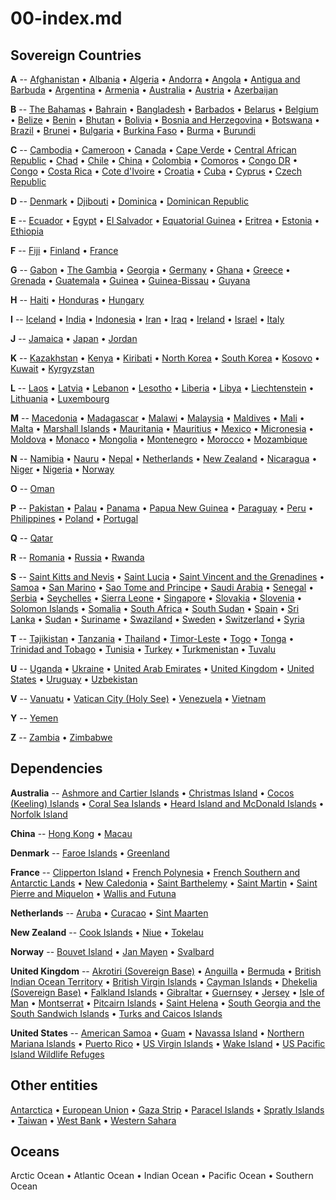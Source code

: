 
# 00-index.md


## Sovereign Countries

**A** --
[Afghanistan](af.png) &bull;
[Albania](al.png) &bull;
[Algeria](ag.png) &bull;
[Andorra](an.png) &bull;
[Angola](ao.png) &bull;
[Antigua and Barbuda](ac.png) &bull;
[Argentina](ar.png) &bull;
[Armenia](am.png) &bull;
[Australia](as.png) &bull;
[Austria](au.png) &bull;
[Azerbaijan](aj.png) 

**B** --
[The Bahamas](bf.png) &bull;
[Bahrain](ba.png) &bull;
[Bangladesh](bg.png) &bull;
[Barbados](bb.png) &bull;
[Belarus](bo.png) &bull;
[Belgium](be.png) &bull;
[Belize](bh.png) &bull;
[Benin](bn.png) &bull;
[Bhutan](bt.png) &bull;
[Bolivia](bl.png) &bull;
[Bosnia and Herzegovina](bk.png) &bull;
[Botswana](bc.png) &bull;
[Brazil](br.png) &bull;
[Brunei](bx.png) &bull;
[Bulgaria](bu.png) &bull;
[Burkina Faso](uv.png) &bull;
[Burma](bm.png) &bull;
[Burundi](by.png) 

**C** --
[Cambodia](cb.png) &bull;
[Cameroon](cm.png) &bull;
[Canada](ca.png) &bull;
[Cape Verde](cv.png) &bull;
[Central African Republic](ct.png) &bull;
[Chad](cd.png) &bull;
[Chile](ci.png) &bull;
[China](ch.png) &bull;
[Colombia](co.png) &bull;
[Comoros](cn.png) &bull;
[Congo DR](cg.png) &bull;
[Congo](cf.png) &bull;
[Costa Rica](cs.png) &bull;
[Cote d'Ivoire](iv.png) &bull;
[Croatia](hr.png) &bull;
[Cuba](cu.png) &bull;
[Cyprus](cy.png) &bull;
[Czech Republic](ez.png) 

**D** --
[Denmark](da.png) &bull;
[Djibouti](dj.png) &bull;
[Dominica](do.png) &bull;
[Dominican Republic](dr.png) 

**E** --
[Ecuador](ec.png) &bull;
[Egypt](eg.png) &bull;
[El Salvador](es.png) &bull;
[Equatorial Guinea](ek.png) &bull;
[Eritrea](er.png) &bull;
[Estonia](en.png) &bull;
[Ethiopia](et.png) 

**F** --
[Fiji](fj.png) &bull;
[Finland](fi.png) &bull;
[France](fr.png) 

**G** --
[Gabon](gb.png) &bull;
[The Gambia](ga.png) &bull;
[Georgia](gg.png) &bull;
[Germany](gm.png) &bull;
[Ghana](gh.png) &bull;
[Greece](gr.png) &bull;
[Grenada](gj.png) &bull;
[Guatemala](gt.png) &bull;
[Guinea](gv.png) &bull;
[Guinea-Bissau](pu.png) &bull;
[Guyana](gy.png) 

**H** --
[Haiti](ha.png) &bull;
[Honduras](ho.png) &bull;
[Hungary](hu.png) 

**I** --
[Iceland](ic.png) &bull;
[India](in.png) &bull;
[Indonesia](id.png) &bull;
[Iran](ir.png) &bull;
[Iraq](iz.png) &bull;
[Ireland](ei.png) &bull;
[Israel](is.png) &bull;
[Italy](it.png) 

**J** --
[Jamaica](jm.png) &bull;
[Japan](ja.png) &bull;
[Jordan](jo.png) 

**K** --
[Kazakhstan](kz.png) &bull;
[Kenya](ke.png) &bull;
[Kiribati](kr.png) &bull;
[North Korea](kn.png) &bull;
[South Korea](ks.png) &bull;
[Kosovo](kv.png) &bull;
[Kuwait](ku.png) &bull;
[Kyrgyzstan](kg.png) 

**L** --
[Laos](la.png) &bull;
[Latvia](lg.png) &bull;
[Lebanon](le.png) &bull;
[Lesotho](lt.png) &bull;
[Liberia](li.png) &bull;
[Libya](ly.png) &bull;
[Liechtenstein](ls.png) &bull;
[Lithuania](lh.png) &bull;
[Luxembourg](lu.png) 

**M** --
[Macedonia](mk.png) &bull;
[Madagascar](ma.png) &bull;
[Malawi](mi.png) &bull;
[Malaysia](my.png) &bull;
[Maldives](mv.png) &bull;
[Mali](ml.png) &bull;
[Malta](mt.png) &bull;
[Marshall Islands](rm.png) &bull;
[Mauritania](mr.png) &bull;
[Mauritius](mp.png) &bull;
[Mexico](mx.png) &bull;
[Micronesia](fm.png) &bull;
[Moldova](md.png) &bull;
[Monaco](mn.png) &bull;
[Mongolia](mg.png) &bull;
[Montenegro](mj.png) &bull;
[Morocco](mo.png) &bull;
[Mozambique](mz.png) 

**N** --
[Namibia](wa.png) &bull;
[Nauru](nr.png) &bull;
[Nepal](np.png) &bull;
[Netherlands](nl.png) &bull;
[New Zealand](nz.png) &bull;
[Nicaragua](nu.png) &bull;
[Niger](ng.png) &bull;
[Nigeria](ni.png) &bull;
[Norway](no.png) 

**O** --
[Oman](mu.png) 

**P** --
[Pakistan](pk.png) &bull;
[Palau](ps.png) &bull;
[Panama](pm.png) &bull;
[Papua New Guinea](pp.png) &bull;
[Paraguay](pa.png) &bull;
[Peru](pe.png) &bull;
[Philippines](rp.png) &bull;
[Poland](pl.png) &bull;
[Portugal](po.png) 

**Q** --
[Qatar](qa.png)

**R** --
[Romania](ro.png) &bull;
[Russia](rs.png) &bull;
[Rwanda](rw.png) 

**S** --
[Saint Kitts and Nevis](sc.png) &bull;
[Saint Lucia](st.png) &bull;
[Saint Vincent and the Grenadines](vc.png) &bull;
[Samoa](ws.png) &bull;
[San Marino](sm.png) &bull;
[Sao Tome and Principe](tp.png) &bull;
[Saudi Arabia](sa.png) &bull;
[Senegal](sg.png) &bull;
[Serbia](ri.png) &bull;
[Seychelles](se.png) &bull;
[Sierra Leone](sl.png) &bull;
[Singapore](sn.png) &bull;
[Slovakia](lo.png) &bull;
[Slovenia](si.png) &bull;
[Solomon Islands](bp.png) &bull;
[Somalia](so.png) &bull;
[South Africa](sf.png) &bull;
[South Sudan](od.png) &bull;
[Spain](sp.png) &bull;
[Sri Lanka](ce.png) &bull;
[Sudan](su.png) &bull;
[Suriname](ns.png) &bull;
[Swaziland](wz.png) &bull;
[Sweden](sw.png) &bull;
[Switzerland](sz.png) &bull;
[Syria](sy.png) 

**T** --
[Tajikistan](ti.png) &bull;
[Tanzania](tz.png) &bull;
[Thailand](th.png) &bull;
[Timor-Leste](tt.png) &bull;
[Togo](to.png) &bull;
[Tonga](tn.png) &bull;
[Trinidad and Tobago](td.png) &bull;
[Tunisia](ts.png) &bull;
[Turkey](tu.png) &bull;
[Turkmenistan](tx.png) &bull;
[Tuvalu](tv.png) 

**U** --
[Uganda](ug.png) &bull;
[Ukraine](up.png) &bull;
[United Arab Emirates](ae.png) &bull;
[United Kingdom](uk.png) &bull;
[United States](us.png) &bull;
[Uruguay](uy.png) &bull;
[Uzbekistan](uz.png) 

**V** --
[Vanuatu](nh.png) &bull;
[Vatican City (Holy See)](vt.png) &bull;
[Venezuela](ve.png) &bull;
[Vietnam](vm.png) 

**Y** --
[Yemen](ym.png) 

**Z** --
[Zambia](za.png) &bull;
[Zimbabwe](zi.png) 


## Dependencies

**Australia** --
[Ashmore and Cartier Islands](at.png) &bull;
[Christmas Island](kt.png) &bull;
[Cocos (Keeling) Islands](ck.png) &bull;
[Coral Sea Islands](cr.png) &bull;
[Heard Island and McDonald Islands](hm.png) &bull;
[Norfolk Island](nf.png) 

**China** --
[Hong Kong](hk.png) &bull;
[Macau](mc.png) 

**Denmark** --
[Faroe Islands](fo.png) &bull;
[Greenland](gl.png) 

**France** --
[Clipperton Island](ip.png) &bull;
[French Polynesia](fp.png) &bull;
[French Southern and Antarctic Lands](fs.png) &bull;
[New Caledonia](nc.png) &bull;
[Saint Barthelemy](tb.png) &bull;
[Saint Martin](rn.png) &bull;
[Saint Pierre and Miquelon](sb.png) &bull;
[Wallis and Futuna](wf.png) 

**Netherlands** --
[Aruba](aa.png) &bull;
[Curacao](cc.png) &bull;
[Sint Maarten](sk.png) 

**New Zealand** --
[Cook Islands](cw.png) &bull;
[Niue](ne.png) &bull;
[Tokelau](tl.png) 

**Norway** --
[Bouvet Island](bv.png) &bull;
[Jan Mayen](jn.png) &bull;
[Svalbard](sv.png) 

**United Kingdom** --
[Akrotiri (Sovereign Base)](ax.png) &bull;
[Anguilla](av.png) &bull;
[Bermuda](bd.png) &bull;
[British Indian Ocean Territory](io.png) &bull;
[British Virgin Islands](vi.png) &bull;
[Cayman Islands](cj.png) &bull;
[Dhekelia (Sovereign Base)](dx.png) &bull;
[Falkland Islands](fk.png) &bull;
[Gibraltar](gi.png) &bull;
[Guernsey](gk.png) &bull;
[Jersey](je.png) &bull;
[Isle of Man](im.png) &bull;
[Montserrat](mh.png) &bull;
[Pitcairn Islands](pc.png) &bull;
[Saint Helena](sh.png) &bull;
[South Georgia and the South Sandwich Islands](sx.png) &bull;
[Turks and Caicos Islands](tk.png) 

**United States** --
[American Samoa](aq.png) &bull;
[Guam](gq.png) &bull;
[Navassa Island](bq.png) &bull;
[Northern Mariana Islands](cq.png) &bull;
[Puerto Rico](rq.png) &bull;
[US Virgin Islands](vq.png) &bull;
[Wake Island](wq.png) &bull;
[US Pacific Island Wildlife Refuges](um.png) 


## Other entities

[Antarctica](ay.png) &bull;
[European Union](ee.png) &bull;
[Gaza Strip](gz.png) &bull;
[Paracel Islands](pf.png) &bull;
[Spratly Islands](pg.png) &bull;
[Taiwan](tw.png) &bull;
[West Bank](we.png) &bull;
[Western Sahara](wi.png) 


## Oceans

Arctic Ocean &bull;
Atlantic Ocean &bull;
Indian Ocean &bull;
Pacific Ocean &bull;
Southern Ocean 

